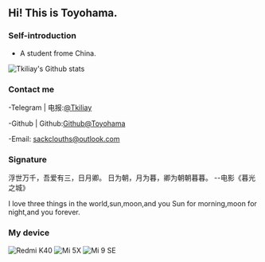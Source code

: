 ## Hi! This is Toyohama.
 
### Self-introduction
- A student frome China. 

![Tkiliay's Github stats](https://github-readme-stats.vercel.app/api?username=tkiliay&show_icons=true&hide_border=true&icon_color=000&title_color=000&include_all_commits_disable=false&custom_title=Up!&count_private)


### Contact me 

-Telegram | 电报:[@Tkiliay](https://t.me/Tkiliay)

-Github | Github:[Github@Toyohama](https://github.com/Tkiliay)

-Email: sackclouths@outlook.com

### Signature

浮世万千，吾爱有三，日月卿。
日为朝，月为暮，卿为朝朝暮暮。
--电影《暮光之城》

I love three things in the world,sun,moon,and you
Sun for morning,moon for night,and you forever.

### My device 

![Redmi K40](https://img.shields.io/badge/Redmi%20%20K40%20-fd4900?style=flat-square&logo=xiaomi&logoColor=ffffff)
![Mi 5X](https://img.shields.io/badge/Xiaomi%20Mi%205X%20-fd4900?style=flat-square&logo=xiaomi&logoColor=ffffff)
![Mi 9 SE](https://img.shields.io/badge/Xiaomi%20Mi%209SE%20-fd4900?style=flat-square&logo=xiaomi&logoColor=ffffff)
